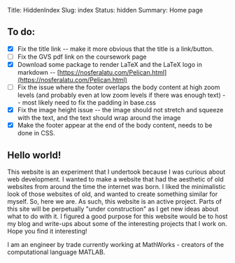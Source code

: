 Title: HiddenIndex
Slug: index
Status: hidden
Summary: Home page

## To do:
* [x] Fix the title link -- make it more obvious that the title is a link/button.
* [ ] Fix the GVS pdf link on the coursework page
* [x] Download some package to render LaTeX and the LaTeX logo in markdown -- [https://nosferalatu.com/Pelican.html](https://nosferalatu.com/Pelican.html)
* [ ] Fix the issue where the footer overlaps the body content at high zoom levels (and probably even at low zoom levels if there was enough text) -- most likely need to fix the padding in base.css
* [x] Fix the image height issue -- the image should not stretch and squeeze with the text, and the text should wrap around the image
* [x] Make the footer appear at the end of the body content, needs to be done in CSS.

## Hello world!

This website is an experiment that I undertook because I was curious about web development.
I wanted to make a website that had the aesthetic of old websites from around the time the internet was born.
I liked the minimalistic look of those websites of old, and wanted to create something similar for myself.
So, here we are.
As such, this website is an active project.
Parts of this site will be perpetually "under construction" as I get new ideas about what to do with it.
I figured a good purpose for this website would be to host my blog and write-ups about some of the interesting projects that I work on.
Hope you find it interesting!

I am an engineer by trade currently working at MathWorks - creators of the computational language MATLAB.


